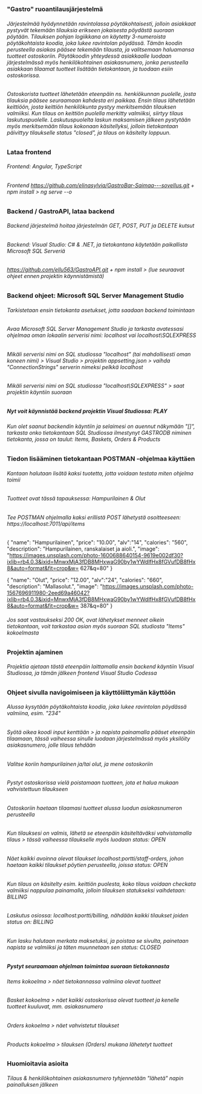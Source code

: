 ### "Gastro" ruoantilausjärjestelmä

###### Järjestelmää hyödynnetään ravintolassa pöytäkohtaisesti, jolloin asiakkaat pystyvät tekemään tilauksia erikseen jokaisesta pöydästä suoraan pöytään. Tilauksen pohjan logiikkana on käytetty 3-numeroista pöytäkohtaista koodia, joka lukee ravintolan pöydässä. Tämän koodin perusteella asiakas pääsee tekemään tilausta, ja valitsemaan haluamansa tuotteet ostoskoriin. Pöytäkoodin yhteydessä asiakkaalle luodaan järjestelmässä myös henkilökohtainen asiakasnumero, jonka perusteella asiakkaan tilaamat tuotteet lisätään tietokantaan, ja tuodaan esiin ostoskorissa. 

###### Ostoskorista tuotteet lähetetään eteenpäin ns. henkiökunnan puolelle, josta tilauksia pääsee seuraamaan kahdesta eri paikkaa. Ensin tilaus lähetetään keittiöön, josta keittiön henkilökunta pystyy merkitsemään tilauksen valmiiksi. Kun tilaus on keittiön puolella merkitty valmiiksi, siirtyy tilaus laskutuspuolelle. Laskutuspuolelta laskun maksamisen jälkeen pystytään myös merkitsemään tilaus kokonaan käsitellyksi, jolloin tietokantaan päivittyy tilaukselle status "closed", ja tilaus on käsitelty loppuun. 

### Lataa frontend

###### Frontend: Angular, TypeScript
###### Frontend https://github.com/elinasylvia/GastroBar-Saimaa---sovellus.git + npm install > ng serve --o

### Backend / GastroAPI, lataa backend

###### Backend järjestelmä hoitaa järjestelmän GET, POST, PUT ja DELETE kutsut
###### Backend: Visual Studio: C# & .NET, ja tietokantana käytetään paikallista Microsoft SQL Serveriä

###### https://github.com/ellu563/GastroAPI.git + npm install > (lue seuraavat ohjeet ennen projektin käynnistämistä)

### Backend ohjeet: Microsoft SQL Server Management Studio

###### Tarkistetaan ensin tietokanta asetukset, jotta saadaan backend toimintaan
###### Avaa Microsoft SQL Server Management Studio ja tarkasta avatessasi ohjelmaa oman lokaalin serverisi nimi: localhost vai localhost\SQLEXPRESS
###### Mikäli serverisi nimi on SQL studiossa "localhost" (tai mahdollisesti oman koneen nimi) > Visual Studio > projektin appsetting.json > vaihda "ConnectionStrings" serverin nimeksi pelkkä localhost
###### Mikäli serverisi nimi on SQL studiossa "localhost\SQLEXPRESS" > saat projektin käyntiin suoraan
##### Nyt voit käynnistää backend projektin Visual Studiossa: PLAY

###### Kun olet saanut backendin käyntiin ja selaimesi on auennut näkymään "[]", tarkasta onko tietokantaan SQL Studiossa ilmestynyt GASTRODB niminen tietokanta, jossa on taulut: Items, Baskets, Orders & Products

### Tiedon lisääminen tietokantaan POSTMAN -ohjelmaa käyttäen

###### Kantaan halutaan lisätä kaksi tuotetta, jotta voidaan testata miten ohjelma toimii
###### Tuotteet ovat tässä tapauksessa: Hampurilainen & Olut

###### Tee POSTMAN ohjelmalla kaksi erillistä POST lähetystä osoitteeseen: https://localhost:7011/api/items 
 {
 "name": "Hampurilainen",
 "price": "10.00",
 "alv":"14",
 "calories": "560",
 "description": "Hampurilainen, ranskalaiset ja aioli.",
 "image": "https://images.unsplash.com/photo-1600688640154-9619e002df30?ixlib=rb4.0.3&ixid=MnwxMjA3fDB8MHxwaG90by1wYWdlfHx8fGVufDB8fHx8&auto=format&fit=crop&w=
627&q=80"
 }
 
 {
 "name": "Olut",
 "price": "12.00",
 "alv":"24",
 "calories": "660",
 "description": "Mallasolut.",
 "image": "https://images.unsplash.com/photo-1567696911980-2eed69a46042?ixlib=rb4.0.3&ixid=MnwxMjA3fDB8MHxwaG90by1wYWdlfHx8fGVufDB8fHx8&auto=format&fit=crop&w=
387&q=80"
 }
 
 ###### Jos saat vastaukseksi 200 OK, ovat lähetykset menneet oikein tietokantaan, voit tarkastaa asian myös suoraan SQL studiosta "Items" kokoelmasta
 
 ### Projektin ajaminen
 
 ###### Projektia ajetaan tästä eteenpäin laittamalla ensin backend käyntiin Visual Studiossa, ja tämän jälkeen frontend Visual Studio Codessa
 
 ### Ohjeet sivulla navigoimiseen ja käyttöliittymän käyttöön
 
 ###### Alussa kysytään pöytäkohtaista koodia, joka lukee ravintolan pöydässä valmiina, esim. "234"
 ###### Syötä oikea koodi input kenttään > ja napista painamalla pääset eteenpäin tilaamaan, tässä vaiheessa sinulle luodaan järjestelmässä myös yksilöity asiakasnumero, jolle tilaus tehdään
 ###### Valitse koriin hampurilainen ja/tai olut, ja mene ostoskoriin
 ###### Pystyt ostoskorissa vielä poistamaan tuotteen, jota et halua mukaan vahvistettuun tilaukseen 
 ###### Ostoskoriin haetaan tilaamasi tuotteet alussa luodun asiakasnumeron perusteella 
 ###### Kun tilauksesi on valmis, lähetä se eteenpäin käsiteltäväksi vahvistamalla tilaus > tässä vaiheessa tilaukselle myös luodaan status: OPEN
 ###### Näet kaikki avoinna olevat tilaukset localhost:*portti*/staff-orders, johon haetaan kaikki tilaukset pöytien perusteella, joissa status: OPEN
 ###### Kun tilaus on käsitelty esim. keittiön puolesta, koko tilaus voidaan checkata valmiiksi nappulaa painamalla, jolloin tilauksen statukseksi vaihdetaan: BILLING
 ###### Laskutus osiossa: localhost:*portti*/billing, nähdään kaikki tilaukset joiden status on: BILLING
 ###### Kun lasku halutaan merkata maksetuksi, ja poistaa se sivulta, painetaan napista se valmiiksi ja täten muunnetaan sen status: CLOSED
 
 ##### Pystyt seuraamaan ohjelman toimintaa suoraan tietokannasta
 ###### Items kokoelma > näet tietokannassa valmiina olevat tuotteet
 ###### Basket kokoelma > näet kaikki ostoskorissa olevat tuotteet ja kenelle tuotteet kuuluvat, mm. asiakasnumero
 ###### Orders kokoelma > näet vahvistetut tilaukset
 ###### Products kokoelma > tilauksen (Orders) mukana lähetetyt tuotteet
 
 ### Huomioitavia asioita
 
 ###### Tilaus & henkilökohtainen asiakasnumero tyhjennetään "lähetä" napin painalluksen jälkeen
